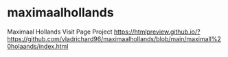 # maximaalhollands
Maximaal Hollands Visit Page Project
https://htmlpreview.github.io/?https://github.com/vladrichard96/maximaalhollands/blob/main/maximall%20holaands/index.html
